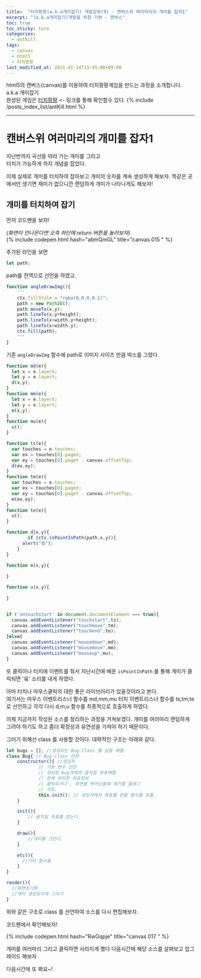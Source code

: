 ```yaml
---
title:  "터치팡팡(a.k.a개미잡기) 개발강좌(9) - 캔버스위 여러마리의 개미를 잡자1"
excerpt: "(a.k.a개미잡기)개발을 위한 기본 - 캔버스"
toc: true
toc_sticky: ture
categories:
  - antkill
tags:
  - canvas
  - html5
  - 터치팡팡
last_modified_at: 2021-01-14T11:45:00+09:00
---
```


html5의 캔버스(canvas)를 이용하여 터치팡팡게임을 만드는 과정을 소개합니다. a.k.a 개미잡기  
완성된 게임은 [터치팡팡](https://mnmsoft.co.kr/content/ant) <- 링크를 통해 확인할수 있다.
{% include /posts_index_list/antKill.html %}

---

# 캔버스위 여러마리의 개미를 잡자1

지난번까지 곡선을 따라 가는 개미를 그리고  
터치가 가능하게 까지 개념을 잡았다.  

이제 실제로 개미를 터치하여 잡아보고
개미의 숫자를 계속 생성하게 해보자.
똑같은 곳에서만 생기면 재미가 없으니깐
랜덤하게 개미가 나타나게도 해보자!

## 개미를 터치하여 잡기

먼저 코드펜을 보자!  

*(화면이 안나온다면 오측 하단에 return 버튼을 눌러보자)*  
{% include codepen.html hash="abmQmGL" title="canvas 015 " %} 

추가된 라인을 보면

``` js
let path; 
```
path를 전역으로 선언을 하였고.


``` js
function angleDrawImg(){
    '''
    ctx.fillStyle = "rgba(0,0,0,0.1)";
    path = new Path2D();
    path.moveTo(x,y);
    path.lineTo(x,y+height);
    path.lineTo(x+width,y+height);
    path.lineTo(x+width,y);
    ctx.fill(path);    
    '''
}
```

기존 `angleDrawImg` 함수에 path로 이미지 사이즈 만큼
박스를 그렸다.

``` js
function md(e){ 
  let x = e.layerX;
  let y = e.layerY;
  d(x,y);
}
function mm(e){
  let x = e.layerX;
  let y = e.layerY;
  m(x,y);
}
function mu(e){
  u();
}

function ts(e){
  var touches = e.touches;
  var ex = touches[0].pageX;
  var ey = touches[0].pageY - canvas.offsetTop;
  d(ex,ey);
}
function tm(e){
  var touches = e.touches;
  var ex = touches[0].pageX;
  var ey = touches[0].pageY - canvas.offsetTop;
  m(ex,ey);
}
function te(e){
  u();
}

function d(x,y){
		if (ctx.isPointInPath(path,x,y)){      
      alert("읔");
    }
}

function m(x,y){
  
}

function u(x,y){
  
}


if ('ontouchstart' in document.documentElement === true){
  canvas.addEventListener("touchstart",ts);
  canvas.addEventListener("touchmove",tm);
  canvas.addEventListener("touchend",te);
}else{
  canvas.addEventListener("mousedown",md);
  canvas.addEventListener("mousemove",mm);
  canvas.addEventListener("mouseup",mu);
}
```


또 클릭이나 터치에 이벤트를 줘서 
지난시간에 배운 `isPointInPath` 를 통해
개미가 클릭되면 '읔' 소리를 내게 하였다.


아마 터치나 마우스클릭의 대한 좋은 라이브러리가 있을것이라고 본다.   
여기서는 마우스 이벤트리스너 함수를 md,mm,mu 
터치 이벤트리스너 함수를 ts,tm,te 로 선언하고
각각 다시 d,m,u 함수를 최종적으로 호출하게 하였다.

이제 지금까지 작성된 소스를 정리하는 과정을 거쳐보겠다.
개미를 여러마리 랜덤하게 그려야 하기도 하고 좀더 확정성과 유연성을 가져야 하기 때문이다.

그러기 위해선 class 를 사용할 것이다.
대략적인 구조는 아래와 같다.

``` js
let bugs = []; //생성되는 Bug Class 를 담을 배열.
class Bug{ // Bug class 선언
    constructor(){ //생성자
            // 기본 변수 선언
            // 생성된 bug객체의 움직일 좌표배열
            // 현재 위치한 좌표정보
            // 클릭되거나 , 화면을 벗어났을때 제거할 플래그
            // 각도.
            this.init(); // 생성자에서 좌표를 얻을 함수를 호출.
    }

    init(){
        // 움직일 좌표를 얻는다.
    }

    draw(){
        //개미를 그린다.
    }

    etc(){
      //기타 함수들
    }
}

render(){
  //화면초기화
  //개미 생성및삭제 그리기
}

``` 
위와 같은 구조로 class 를 선언하여 소스를 다시 편집해보자.

코드펜에서 확인해보자!

{% include codepen.html hash="RwGqpje" title="canvas 017 " %} 

개미를 여러마리 그리고 클릭하면 사라지게 했다
다음시간에 해당 소스를 살펴보고 업그레이드 해보자

다음시간에 또 봐요~!





























